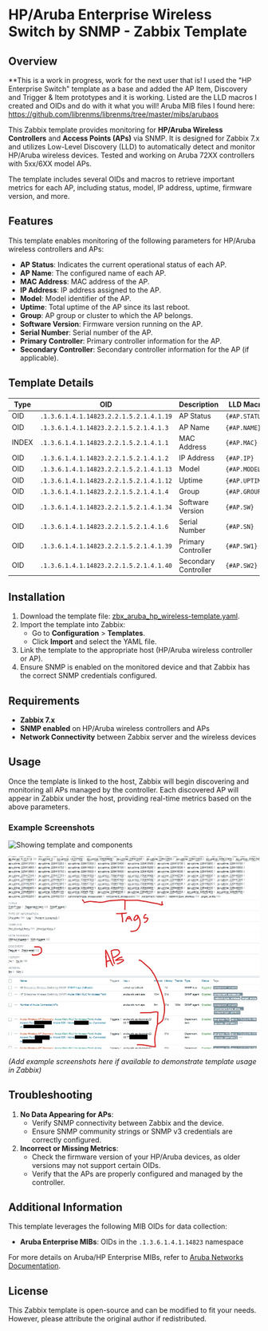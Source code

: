 
# HP/Aruba Enterprise Wireless Switch by SNMP - Zabbix Template

## Overview

**This is a work in progress, work for the next user that is! I used the "HP Enterprise Switch" template as a base and added the AP Item, Discovery and Trigger & Item prototypes and it is working. Listed are the LLD macros I created and OIDs and do with it what you will! Aruba MIB files I found here: https://github.com/librenms/librenms/tree/master/mibs/arubaos

This Zabbix template provides monitoring for **HP/Aruba Wireless Controllers** and **Access Points (APs)** via SNMP. It is designed for Zabbix 7.x and utilizes Low-Level Discovery (LLD) to automatically detect and monitor HP/Aruba wireless devices. Tested and working on Aruba 72XX controllers with 5xx/6XX model APs.

The template includes several OIDs and macros to retrieve important metrics for each AP, including status, model, IP address, uptime, firmware version, and more.

## Features

This template enables monitoring of the following parameters for HP/Aruba wireless controllers and APs:

- **AP Status**: Indicates the current operational status of each AP.
- **AP Name**: The configured name of each AP.
- **MAC Address**: MAC address of the AP.
- **IP Address**: IP address assigned to the AP.
- **Model**: Model identifier of the AP.
- **Uptime**: Total uptime of the AP since its last reboot.
- **Group**: AP group or cluster to which the AP belongs.
- **Software Version**: Firmware version running on the AP.
- **Serial Number**: Serial number of the AP.
- **Primary Controller**: Primary controller information for the AP.
- **Secondary Controller**: Secondary controller information for the AP (if applicable).

## Template Details

| **Type** | **OID**                               | **Description**  | **LLD Macro**  |
|----------|---------------------------------------|------------------|----------------|
| OID      | `.1.3.6.1.4.1.14823.2.2.1.5.2.1.4.1.19` | AP Status       | `{#AP.STATUS}` |
| OID      | `.1.3.6.1.4.1.14823.2.2.1.5.2.1.4.1.3`  | AP Name         | `{#AP.NAME}`   |
| INDEX    | `.1.3.6.1.4.1.14823.2.2.1.5.2.1.4.1.1`  | MAC Address     | `{#AP.MAC}`    |
| OID      | `.1.3.6.1.4.1.14823.2.2.1.5.2.1.4.1.2`  | IP Address      | `{#AP.IP}`     |
| OID      | `.1.3.6.1.4.1.14823.2.2.1.5.2.1.4.1.13` | Model           | `{#AP.MODEL}`  |
| OID      | `.1.3.6.1.4.1.14823.2.2.1.5.2.1.4.1.12` | Uptime          | `{#AP.UPTIME}` |
| OID      | `.1.3.6.1.4.1.14823.2.2.1.5.2.1.4.1.4`  | Group           | `{#AP.GROUP}`  |
| OID      | `.1.3.6.1.4.1.14823.2.2.1.5.2.1.4.1.34` | Software Version| `{#AP.SW}`     |
| OID      | `.1.3.6.1.4.1.14823.2.2.1.5.2.1.4.1.6`  | Serial Number   | `{#AP.SN}`     |
| OID      | `.1.3.6.1.4.1.14823.2.2.1.5.2.1.4.1.39` | Primary Controller | `{#AP.SW1}`  |
| OID      | `.1.3.6.1.4.1.14823.2.2.1.5.2.1.4.1.40` | Secondary Controller | `{#AP.SW2}`  |

## Installation

1. Download the template file: [zbx_aruba_hp_wireless-template.yaml](zbx_aruba_hp_wireless-template.yaml).
2. Import the template into Zabbix:
   - Go to **Configuration** > **Templates**.
   - Click **Import** and select the YAML file.
3. Link the template to the appropriate host (HP/Aruba wireless controller or AP).
4. Ensure SNMP is enabled on the monitored device and that Zabbix has the correct SNMP credentials configured.

## Requirements

- **Zabbix 7.x**
- **SNMP enabled** on HP/Aruba wireless controllers and APs
- **Network Connectivity** between Zabbix server and the wireless devices

## Usage

Once the template is linked to the host, Zabbix will begin discovering and monitoring all APs managed by the controller. Each discovered AP will appear in Zabbix under the host, providing real-time metrics based on the above parameters.

### Example Screenshots

![Showing template and components](../arubaTemp1.jpg)

![Showing discovered and created Tags and APs](arubaTemp2.jpg)

*(Add example screenshots here if available to demonstrate template usage in Zabbix)*

## Troubleshooting

1. **No Data Appearing for APs**:
   - Verify SNMP connectivity between Zabbix and the device.
   - Ensure SNMP community strings or SNMP v3 credentials are correctly configured.
2. **Incorrect or Missing Metrics**:
   - Check the firmware version of your HP/Aruba devices, as older versions may not support certain OIDs.
   - Verify that the APs are properly configured and managed by the controller.

## Additional Information

This template leverages the following MIB OIDs for data collection:
- **Aruba Enterprise MIBs**: OIDs in the `.1.3.6.1.4.1.14823` namespace

For more details on Aruba/HP Enterprise MIBs, refer to [Aruba Networks Documentation](https://www.arubanetworks.com/).

## License

This Zabbix template is open-source and can be modified to fit your needs. However, please attribute the original author if redistributed.
